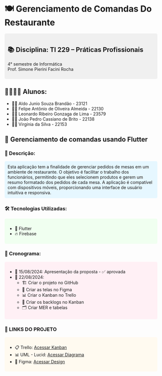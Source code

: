 # 🍽️ Gerenciamento de Comandas Do Restaurante

<div style="background-color: #f0f0f0; padding: 10px; border-radius: 5px;">

## 📚 Disciplina: TI 229 – Práticas Profissionais
4° semestre de Informática<br>
Prof. Simone Pierini Facini Rocha

</div>

## 👨‍🎓👩‍🎓 Alunos:
- 🧑‍💼 Aldo Junio Souza Brandão - 23121
- 🧑‍💼 Felipe Antônio de Oliveira Almeida - 22130
- 🧑‍💼 Leonardo Ribeiro Gonzaga de Lima - 23579 
- 🧑‍💼 João Pedro Cassiano de Brito - 22138 
- 👩‍💼 Virgínia da Silva - 22153 

## 📱 Gerenciamento de comandas usando Flutter

### 📝 Descrição:
<div style="background-color: #e6f7ff; padding: 10px; border-radius: 5px;">
Esta aplicação tem a finalidade de gerenciar pedidos de mesas em um ambiente de restaurante. O objetivo é facilitar o trabalho dos funcionários, permitindo que eles selecionem produtos e gerem um resumo formatado dos pedidos de cada mesa. A aplicação é compatível com dispositivos móveis, proporcionando uma interface de usuário intuitiva e responsiva.
</div>

### 🛠️ Tecnologias Utilizadas:
<div style="background-color: #f0fff0; padding: 10px; border-radius: 5px;">

- 📱 Flutter
- 🔥 Firebase 

</div>

### 📅 Cronograma:
<div style="background-color: #fff0f5; padding: 10px; border-radius: 5px;">

- 📆 15/08/2024: Apresentação da proposta - ✅ aprovada
- 📆 22/08/2024:
  - 🏗️ Criar o projeto no GitHub
  - 🎨 Criar as telas no Figma
  - 📊 Criar o Kanban no Trello
  - 📝 Criar os backlogs no Kanban
  - 🗂️ Criar MER e tabelas

</div>

### 🔗 LINKS DO PROJETO
<div style="background-color: #fffaf0; padding: 10px; border-radius: 5px;">

- 📋 Trello: [Acessar Kanban](https://trello.com/invite/b/66c724a992b706a4ecb5a5da/ATTI3724d1767701307140dd26b38195442cFFA40C6E/praticas4-kanban)
- 📊 UML - Lucid: [Acessar Diagrama](https://lucid.app/lucidchart/ab9b5bb0-d981-44fe-ac61-a992ed142925/edit?viewport_loc=-1362%2C-1056%2C734%2C350%2C0_0&invitationId=inv_455e5158-b963-48c6-b624-41f62769c085)
- 🎨 Figma: [Acessar Design](https://www.figma.com/design/85sQ8jqsuZTXcMEsSnAJAI/Gerenciamento-de-Comandas?node-id=0-1&t=80AKtcMWLgbFROZC-1)

</div>
